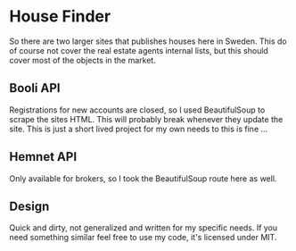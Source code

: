 # House Finder

So there are two larger sites that publishes houses here in Sweden. This do of course not cover the real estate agents internal lists, but this should cover most of the objects in the market.

## Booli API

Registrations for new accounts are closed, so I used BeautifulSoup to scrape the sites HTML. This will probably break whenever they update the site. This is just a short lived project for my own needs to this is fine ...

## Hemnet API

Only available for brokers, so I took the BeautifulSoup route here as well.

## Design

Quick and dirty, not generalized and written for my specific needs. If you need something similar feel free to use my code, it's licensed under MIT.

